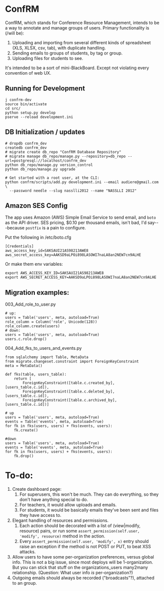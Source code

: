 # ConfRM

ConfRM, which stands for Conference Resource Management, intends to be a way to annotate and manage groups of users. Primary functionality is (/will be):

1. Uploading and importing from several different kinds of spreadsheet (XLS, XLSX, csv, tab), with duplicate handling.
2. Sending emails to groups of students, by tag or group.
3. Uploading files for students to see.

It's intended to be a sort of mini-BlackBoard. Except not violating every convention of web UX.

## Running for Development

    j confrm-dev
    source bin/activate
    cd src/
    python setup.py develop
    pserve --reload development.ini

## DB Initialization / updates

    # dropdb confrm_dev
    createdb confrm_dev
    # migrate create db_repo "ConfRM Database Repository"
    # migrate manage db_repo/manage.py --repository=db_repo --url=postgresql://localhost/confrm_dev
    python db_repo/manage.py version_control
    python db_repo/manage.py upgrade

    # Get started with a root user, at the CLI:
    python confrm/scripts/add.py development.ini --email audiere@gmail.com \
      --password needle --slug nasslli2012 --name "NASSLLI 2012"
  
## Amazon SES Config

The app uses Amazon (AWS) Simple Email Service to send email, and `boto` as the API driver. SES pricing, $0.10 per thousand emails, isn't bad, I'd say---because `postfix` is a pain to configure.

Put the following in /etc/boto.cfg

    [Credentials]
    aws_access_key_id=SAKSAUI21AS98213AWE8
    aws_secret_access_key=AAKSD9aLPOi898LASOWI7naLA8an2NEW7cn9ALHE

Or make them env variables:

    export AWS_ACCESS_KEY_ID=SAKSAUI21AS98213AWE8
    export AWS_SECRET_ACCESS_KEY=AAKSD9aLPOi898LASOWI7naLA8an2NEW7cn9ALHE

## Migration examples:

003_Add_role_to_user.py

    # up:
    users = Table('users', meta, autoload=True)
    role_column = Column('role', Unicode(128))
    role_column.create(users)
    # down:
    users = Table('users', meta, autoload=True)
    users.c.role.drop()

004_Add_fks_to_users_and_events.py
    
    from sqlalchemy import Table, MetaData
    from migrate.changeset.constraint import ForeignKeyConstraint
    meta = MetaData()

    def fks(table, users_table):
        return [
            ForeignKeyConstraint([table.c.created_by],  [users_table.c.id]),
            ForeignKeyConstraint([table.c.deleted_by],  [users_table.c.id]),
            ForeignKeyConstraint([table.c.archived_by], [users_table.c.id])]

    # up
    users = Table('users', meta, autoload=True)
    events = Table('events', meta, autoload=True)
    for fk in fks(users, users) + fks(events, users):
        fk.create()

    #down
    users = Table('users', meta, autoload=True)
    events = Table('events', meta, autoload=True)
    for fk in fks(users, users) + fks(events, users):
        fk.drop()

# To-do:

1. Create dashboard page:
    1. For superusers, this won't be much. They can do everything, so they don't have anything special to do.
    2. For teachers, it would allow uploads and emails.
    3. For students, it would be basically emails they've been sent and files they have access to.
2. Elegant handling of resources and permissions.
    1. Each action should be decorated with a list of (view|modify, resource) pairs, or run some `assert_permission(self.user, 'modify', resource)` method in the action.
    2. Every `assert_permission(self.user, 'modify', x)` entry should raise an exception if the method is not POST or PUT, to beat XSS attacks.
6. Allow users to have some per-organization preferences, versus global info.
This is not a big issue, since most deploys will be 1-organization. But you can stick that stuff on the organizations_users many2many relationship. (Question: What user info _is_ per-organization?)
7. Outgoing emails should always be recorded ("broadcasts"?), attached to an group.
